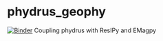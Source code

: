 # phydrus_geophy
[![Binder](https://mybinder.org/badge_logo.svg)](https://mybinder.org/v2/gh/cmtso/phydrus_geophy/HEAD)
Coupling phydrus with ResIPy and EMagpy
